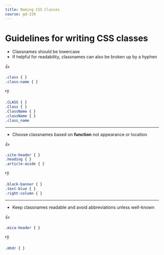 ```yaml
---
title: Naming CSS Classes
course: gd-220
---
```


Guidelines for writing CSS classes
==================================

- Classnames should be lowercase
- If helpful for readability, classnames can also be broken up by a hyphen

<span class="text-larger emoji">👍</span>

```css
.class { }
.class-name { }
```

<span class="text-larger emoji">👎</span>

```css
.CLASS { }
.Class { }
.ClassName { }
.className { }
.class_name
```

---

- Choose classnames based on **function** not appearance or location

<span class="text-larger emoji">👍</span>

```css
.site-header { }
.heading { }
.article-aside { }
```

<span class="text-larger emoji">👎</span>

```css
.black-banner { }
.text-blue { }
.right-column { }
```

---

- Keep classnames readable and avoid abbreviations unless well-known

<span class="text-larger emoji">👍</span>

```css
.mica-header { }
```

<span class="text-larger emoji">👎</span>

```css
.mhdr { }
```

